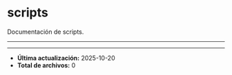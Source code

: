 # scripts

Documentación de scripts.

---

---

- **Última actualización:** 2025-10-20  
- **Total de archivos:** 0
